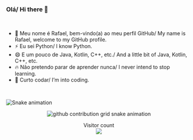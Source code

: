 ### Olá/ Hi there 👋

<br/>

- 🌱 Meu nome é Rafael, bem-vindo(a) ao meu perfil GitHub/ My name is Rafael, welcome to my GitHub profile. 
- ⚡ Eu sei Python/ I know Python.
- 😄 E um pouco de Java, Kotlin, C++, etc./ And a little bit of Java, Kotlin, C++, etc.
- 🔥 Não pretendo parar de aprender nunca/ I never intend to stop learning.
- 💖 Curto codar/ I’m into coding.

<br/>

![Snake animation](https://github.com/RafaelRiS/)

<div align="center">
    <picture align="center">
      <source media="(prefers-color-scheme: dark)" srcset="https://raw.githubusercontent.com/RafaelRiS/rafaelris/master/assets/github-contribution-grid-snake.svg">
      <source media="(prefers-color-scheme: light)" srcset="https://raw.githubusercontent.com/RafaelRiS/rafaelris/master/assets/github-contribution-grid-snake.svg">
      <img alt="github contribution grid snake animation" src="https://raw.githubusercontent.com/RafaelRiS/rafaelris/master/assets/github-contribution-grid-snake.svg">
    </picture>
</div>


<p align="center"> 
  <div align="center">Visitor count</div>
  <div align="center">
    <img src="https://profile-counter.glitch.me/RafaelRiS/count.svg"/>
  </div> 
</p>
